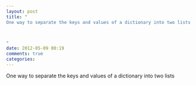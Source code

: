 ```yaml
---
layout: post
title: "
One way to separate the keys and values of a dictionary into two lists



"
date: 2012-05-09 00:19
comments: true
categories: 
---
```


One way to separate the keys and values of a dictionary into two lists





